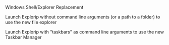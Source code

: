 Windows Shell/Explorer Replacement


Launch Explorip without command line arguments (or a path to a folder) to use the new file explorer

Launch Explorip with "taskbars" as command line arguments to use the new Taskbar Manager
